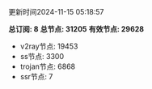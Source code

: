 更新时间2024-11-15 05:18:57

**总订阅: 8**
**总节点: 31205**
**有效节点: 29628**
- v2ray节点: 19453
- ss节点: 3300
- trojan节点: 6868
- ssr节点: 7
